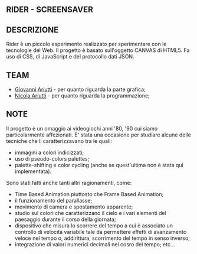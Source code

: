 ## RIDER - SCREENSAVER

## DESCRIZIONE
Rider è un piccolo esperimento realizzato per sperimentare con le tecnologie del Web. Il progetto è basato sull'oggetto CANVAS di HTML5. Fa uso di CSS, di JavaScript e del protocollo dati JSON.

## TEAM
- <a href="https://www.facebook.com/pages/Art-of-Giovanni-Ariutti/442721242537449?fref=ts" alt="Givanni Ariutti" target="_blank">Giovanni Ariutti</a> - per quanto riguarda la parte grafica;
- <a href="http://www.limulo.net/it/templates/info.php" alt="Nicola Ariutti" target="_blank">Nicola Ariutti</a> - per quanto riguarda la programmazione;

## NOTE
Il progetto è un omaggio ai videogiochi anni '80, '90 cui siamo particolarmente affezionati. E' stata una occasione per studiare alcune delle tecniche che li caratterizzavano tra le quali:
- immagini a colori indicizzati;
- uso di pseudo-colors palettes;
- palette-shifting e color cycling (anche se quest'ultima non è stata qui implementata).

Sono stati fatti anche tanti altri ragionamenti, come:
- Time Based Animation piuttosto che Frame Based Animation;
- il funzionamento del parallasse;
- movimento di camera e spostamento apparente;
- studio sul colori che caratterizzano il cielo e i vari elementi del paesaggio durante il corso della giornata;
- dispositivo che misura lo scorrere del tempo a cui è associato un controllo di velocità variabile tale da permettere effetti di avanzamento veloce nel tempo o, addirittura, scorrimento del tempo in senso inverso;
- integrazione di valori numerici decimali nel cosro del tempo;
etc...



